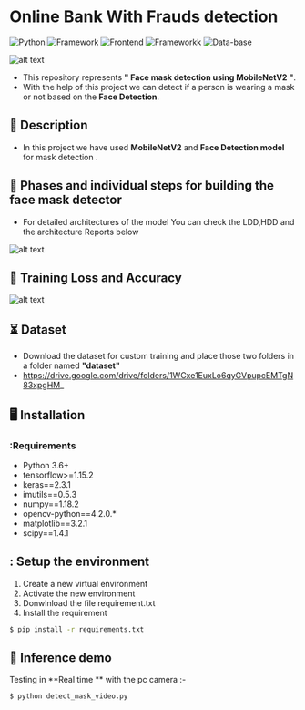 # Online Bank With Frauds detection
![Python](https://img.shields.io/badge/Python-3.8-blueviolet)
![Framework](https://img.shields.io/badge/Spring-Boot-red)
![Frontend](https://img.shields.io/badge/Frontend-Angular/HTML/CSS/JS-green)
![Frameworkk](https://img.shields.io/badge/Flask-Rest-Api-red)
![Data-base](https://img.shields.io/badge/MySql-red)



![alt text](https://fypidea.com/wp-content/uploads/2020/06/Potterytableware-tiles..png)

- This repository represents **" Face mask detection using MobileNetV2 "**.
- With the help of this project we can detect if a person is wearing a mask or not based on the **Face Detection**.
  
## 📝 Description
- In this project we have used **MobileNetV2** and **Face Detection model** for mask detection .

## 📝 Phases and individual steps for building the face mask detector 
- For detailed architectures of the model You can check the LDD,HDD and the architecture Reports below 

![alt text](https://raw.githubusercontent.com/iheb2/Face-Mask-Detection-internship-iNeuron/master/pr.png)

## 📝 Training Loss and Accuracy

![alt text](https://raw.githubusercontent.com/iheb2/Face-Mask-Detection-internship-iNeuron/master/plot.png)


## ⏳ Dataset
- Download the dataset for custom training and place those two folders  in a folder named **"dataset"**
- https://drive.google.com/drive/folders/1WCxe1EuxLo6qyGVpupcEMTgN83xpgHM_ 

## :desktop_computer:	Installation

### :Requirements
* Python 3.6+
* tensorflow>=1.15.2
* keras==2.3.1
* imutils==0.5.3
* numpy==1.18.2
* opencv-python==4.2.0.*
* matplotlib==3.2.1
* scipy==1.4.1

## : Setup the environment
1. Create a new virtual environment 
2. Activate the new environment
3. Donwlnload the file requirement.txt  
4. Install the requirement 
```bash
$ pip install -r requirements.txt 

```
## 🎯 Inference demo
 Testing in  **Real time ** with the pc camera   :-
```bash
$ python detect_mask_video.py

```

